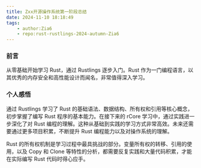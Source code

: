 ```yaml
---
title: Zxx开源操作系统第一阶段总结
date: 2024-11-10 18:18:49
tags:
    - author:Zia6
    - repo:rust-rustlings-2024-autumn-Zia6
---
```

### 前言
从零基础开始学习 Rust，通过 Rustlings 逐步入门。Rust 作为一门编程语言，以其优秀的内存安全和高性能设计而闻名，非常值得深入学习。

### 个人感悟
通过 Rustlings 学习了 Rust 的基础语法、数据结构、所有权和引用等核心概念，初步掌握了编写 Rust 程序的基本能力。在接下来的 rCore 学习中，通过实践进一步深化了对 Rust 编程的理解。这种从基础到实践的学习方式非常高效。未来还需要通过更多项目积累，不断提升 Rust 编程能力以及对操作系统的理解。

Rust 的所有权机制是学习过程中最具挑战的部分。变量所有权的转移、引用的使用，以及 Copy 和 Clone 等特性的分析，都需要反复实践和大量代码积累，才能在实际编写 Rust 代码时得心应手。